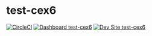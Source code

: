 # test-cex6

[![CircleCI](https://circleci.com/gh/greg-1-anderson/test-cex6.svg?style=shield)](https://circleci.com/gh/greg-1-anderson/test-cex6)
[![Dashboard test-cex6](https://img.shields.io/badge/dashboard-test_cex6-yellow.svg)](https://dashboard.pantheon.io/sites/25500e46-3d67-4b66-810f-e2b3d65eba4e#dev/code)
[![Dev Site test-cex6](https://img.shields.io/badge/site-test_cex6-blue.svg)](http://dev-test-cex6.pantheonsite.io/)
